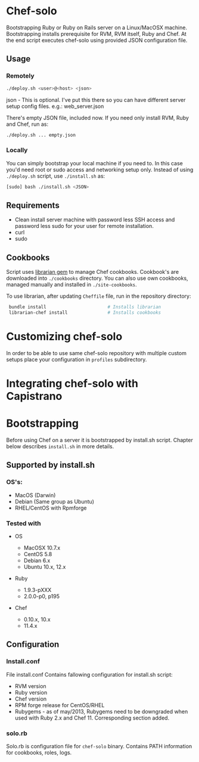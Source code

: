 
Chef-solo
===========

Bootstrapping Ruby or Ruby on Rails server on a Linux/MacOSX machine. Bootstrapping installs prerequisite for RVM, RVM itself, Ruby and Chef. At the end script executes chef-solo using provided JSON configuration file.

Usage
----------

### Remotely

~~~~~~~~~~~~~~~~~~~~~~~~~~~~~~~~~~~~~~~~~~~~bash
./deploy.sh <user>@<host> <json>
~~~~~~~~~~~~~~~~~~~~~~~~~~~~~~~~~~~~~~~~~~~~
    
json - This is optional. I've put this there so you can have different server setup config files. e.g.: web_server.json

There's empty JSON file, included now. If you need only install RVM, Ruby and Chef, run as:

~~~~~~~~~~~~~~~~~~~~~~~~~~~~~~~~~~~~~~~~~~~~bash
./deploy.sh ... empty.json
~~~~~~~~~~~~~~~~~~~~~~~~~~~~~~~~~~~~~~~~~~~~
   
### Locally

You can simply bootstrap your local machine if you need to. In this case you'd need root or sudo access and networking setup only. Instead of using `./deploy.sh` script, use `./install.sh` as:

~~~~~~~~~~~~~~~~~~~~~~~~~~~~~~~~~~~~~~~~~~~~bash
[sudo] bash ./install.sh <JSON>
~~~~~~~~~~~~~~~~~~~~~~~~~~~~~~~~~~~~~~~~~~~~


Requirements
------------

* Clean install server machine with password less SSH access and password less sudo for your user for remote installation.
* curl
* sudo

Cookbooks
-----------

Script uses [librarian gem](https://github.com/applicationsonline/librarian-chef) to manage Chef cookbooks. Cookbook's are downloaded into `./cookbooks` directory. You can also use own cookbooks, managed manually and installed in `./site-cookbooks`. 

To use librarian, after updating `Cheffile` file, run in the repository directory:

~~~~~~~~~~~~~~~~~~~~~~~~~~~~~~~~~~~~~~~~~~~~bash
 bundle install                       # Installs librarian
 librarian-chef install               # Installs cookbooks
~~~~~~~~~~~~~~~~~~~~~~~~~~~~~~~~~~~~~~~~~~~~


Customizing chef-solo
======================

In order to be able to use same chef-solo repository with multiple custom setups place your configuration in `profiles` subdirectory.



Integrating chef-solo with Capistrano
============================================

Bootstrapping
======================

Before using Chef on a server it is bootstrapped by install.sh script. Chapter below describes `install.sh` in more details.

## Supported by install.sh 

### OS's:

* MacOS (Darwin)
* Debian (Same group as Ubuntu) 
* RHEL/CentOS with Rpmforge

### Tested with

* OS
  * MacOSX 10.7.x
  * CentOS 5.8
  * Debian 6.x
  * Ubuntu 10.x, 12.x
  
* Ruby
  * 1.9.3-pXXX
  * 2.0.0-p0, p195
  
* Chef
  * 0.10.x, 10.x
  * 11.4.x

## Configuration

### Install.conf

File install.conf Contains fallowing configuration for install.sh script:

* RVM version
* Ruby version
* Chef version
* RPM forge release for CentOS/RHEL
* Rubygems - as of may/2013, Rubygems need to be downgraded when used with Ruby 2.x and Chef 11. Corresponding section added.

### solo.rb

Solo.rb is configuration file for `chef-solo` binary. Contains PATH information for cookbooks, roles, logs.
  

